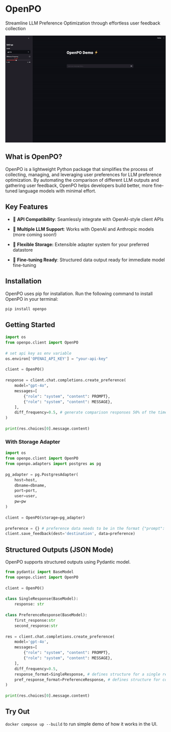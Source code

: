 # OpenPO
Streamline LLM Preference Optimization through effortless user feedback collection

![Demo](./demo/demo.gif)

## What is OpenPO?
OpenPO is a lightweight Python package that simplifies the process of collecting, managing, and leveraging user preferences for LLM preference optimization. By automating the comparison of different LLM outputs and gathering user feedback, OpenPO helps developers build better, more fine-tuned language models with minimal effort.

## Key Features

- 🤝 **API Compatibility**: Seamlessly integrate with OpenAI-style client APIs

- 🔌 **Multiple LLM Support**: Works with OpenAI and Anthropic models (more coming soon!)

- 💾 **Flexible Storage:** Extensible adapter system for your preferred datastore

- 🎯 **Fine-tuning Ready**: Structured data output ready for immediate model fine-tuning

## Installation
OpenPO uses pip for installation. Run the following command to install OpenPO in your terminal:

```bash
pip install openpo
```


## Getting Started
```python
import os
from openpo.client import OpenPO

# set api key as env variable
os.environ['OPENAI_API_KEY'] = "your-api-key"

client = OpenPO()

response = client.chat.completions.create_preference(
    model="gpt-4o",
    messages=[
        {"role": "system", "content": PROMPT},
        {"role": "system", "content": MESSAGE},
    ],
    diff_frequency=0.5, # generate comparison responses 50% of the time
)

print(res.choices[0].message.content)
```

### With Storage Adapter
```python
import os
from openpo.client import OpenPO
from openpo.adapters import postgres as pg

pg_adapter = pg.PostgresAdapter(
    host=host,
    dbname=dbname,
    port=port,
    user=user,
    pw=pw
)

client = OpenPO(storage=pg_adapter)

preference = {} # preference data needs to be in the format {"prompt": ..., "preferred": ..., "rejected": ...}
client.save_feedback(dest='destination', data=preference)
```

## Structured Outputs (JSON Mode)
OpenPO supports structured outputs using Pydantic model.
```python
from pydantic import BaseModel
from openpo.client import OpenPO

client = OpenPO()

class SingleResponse(BaseModel):
    response: str

class PreferenceResponse(BaseModel):
    first_response:str
    second_response:str

res = client.chat.completions.create_preference(
    model='gpt-4o',
    messages=[
        {"role": "system", "content": PROMPT},
        {"role": "system", "content": MESSAGE},
    ],
    diff_frequency=0.5,
    response_format=SingleResponse, # defines structure for a single response
    pref_response_format=PreferenceResponse, # defines structure for comparing responses.
)

print(res.choices[0].message.content)
```


## Try Out
`docker compose up --build` to run simple demo of how it works in the UI.